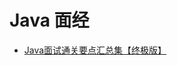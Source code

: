 # Java 面经

- [Java面试通关要点汇总集【终极版】](http://blog.720ui.com/2018/java_interview_final/?hmsr=toutiao.io&utm_medium=toutiao.io&utm_source=toutiao.io)